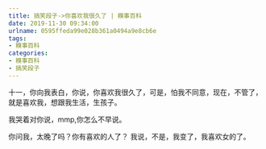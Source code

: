 ```yaml
---
title: 搞笑段子->你喜欢我很久了 | 糗事百科
date: 2019-11-30 09:34:00
urlname: 0595ffeda99e028b361a0494a9e8cb6e
tags: 
- 糗事百科
categories:
- 糗事百科
- 搞笑段子
---
```

十一，你向我表白，你说，你喜欢我很久了，可是，怕我不同意，现在，不管了，就是喜欢我，想跟我生活，生孩子。

我哭着对你说，mmp,你怎么不早说。

你问我，太晚了吗？你有喜欢的人了？ 我说，不是，我变了，我喜欢女的了。


